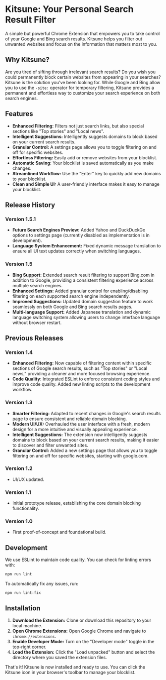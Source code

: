 # Kitsune: Your Personal Search Result Filter

A simple but powerful Chrome Extension that empowers you to take control of your Google and Bing search results. Kitsune helps you filter out unwanted websites and focus on the information that matters most to you.

## Why Kitsune?

Are you tired of sifting through irrelevant search results? Do you wish you could permanently block certain websites from appearing in your searches? Kitsune is the solution you've been looking for. While Google and Bing allow you to use the `-site:` operator for temporary filtering, Kitsune provides a permanent and effortless way to customize your search experience on both search engines.

## Features

- **Enhanced Filtering:** Filters not just search links, but also special sections like "Top stories" and "Local news".
- **Intelligent Suggestions:** Intelligently suggests domains to block based on your current search results.
- **Granular Control:** A settings page allows you to toggle filtering on and off for specific websites.
- **Effortless Filtering:** Easily add or remove websites from your blocklist.
- **Automatic Saving:** Your blocklist is saved automatically as you make changes.
- **Streamlined Workflow:** Use the "Enter" key to quickly add new domains to your blocklist.
- **Clean and Simple UI:** A user-friendly interface makes it easy to manage your blocklist.

## Release History

### Version 1.5.1

-   **Future Search Engines Preview:** Added Yahoo and DuckDuckGo options to settings page (currently disabled as implementation is in development).
-   **Language System Enhancement:** Fixed dynamic message translation to ensure all UI text updates correctly when switching languages.

### Version 1.5

-   **Bing Support:** Extended search result filtering to support Bing.com in addition to Google, providing a consistent filtering experience across multiple search engines.
-   **Enhanced Settings:** Added granular control for enabling/disabling filtering on each supported search engine independently.
-   **Improved Suggestions:** Updated domain suggestion feature to work seamlessly on both Google and Bing search results pages.
-   **Multi-language Support:** Added Japanese translation and dynamic language switching system allowing users to change interface language without browser restart.

## Previous Releases

### Version 1.4

-   **Enhanced Filtering:** Now capable of filtering content within specific sections of Google search results, such as "Top stories" or "Local news," providing a cleaner and more focused browsing experience.
-   **Code Quality:** Integrated ESLint to enforce consistent coding styles and improve code quality. Added new linting scripts to the development workflow.

### Version 1.3

-   **Smarter Filtering:** Adapted to recent changes in Google's search results page to ensure consistent and reliable domain blocking.
-   **Modern UI/UX:** Overhauled the user interface with a fresh, modern design for a more intuitive and visually appealing experience.
-   **Intelligent Suggestions:** The extension now intelligently suggests domains to block based on your current search results, making it easier to discover and filter unwanted sites.
-   **Granular Control:** Added a new settings page that allows you to toggle filtering on and off for specific websites, starting with google.com.

### Version 1.2

-   UI/UX updated.

### Version 1.1

-   Initial prototype release, establishing the core domain blocking functionality.

### Version 1.0

-   First proof-of-concept and foundational build.

## Development

We use ESLint to maintain code quality. You can check for linting errors with:

```bash
npm run lint
```

To automatically fix any issues, run:

```bash
npm run lint:fix
```

## Installation

1.  **Download the Extension:** Clone or download this repository to your local machine.
2.  **Open Chrome Extensions:** Open Google Chrome and navigate to `chrome://extensions`.
3.  **Enable Developer Mode:** Turn on the "Developer mode" toggle in the top-right corner.
4.  **Load the Extension:** Click the "Load unpacked" button and select the directory where you saved the extension files.

That's it! Kitsune is now installed and ready to use. You can click the Kitsune icon in your browser's toolbar to manage your blocklist.
